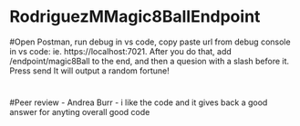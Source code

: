 # RodriguezMMagic8BallEndpoint
#Open Postman, run debug in vs code, copy paste url from debug console in vs code: ie. https://localhost:7021. After you do that, add /endpoint/magic8Ball to the end, and then a quesion with a slash before it. Press send It will output a random fortune!
#
#Peer review - Andrea Burr - i like the code and it gives back a good answer for anyting overall good code

